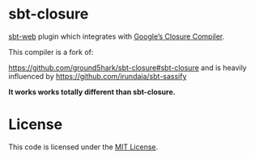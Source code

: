 sbt-closure
===========

[sbt-web] plugin which integrates with [Google’s Closure Compiler].

This compiler is a fork of:

https://github.com/ground5hark/sbt-closure#sbt-closure
and is heavily influenced by
https://github.com/irundaia/sbt-sassify

**It works works totally different than sbt-closure.**

License
=======
This code is licensed under the [MIT License].

[sbt-web]:https://github.com/sbt/sbt-web
[official documentation page]:https://developers.google.com/closure/compiler/docs/gettingstarted_app
[Google’s Closure Compiler]:https://developers.google.com/closure/compiler/
[MIT License]:http://opensource.org/licenses/MIT
[Sonatype releases]:https://oss.sonatype.org/content/repositories/releases/
